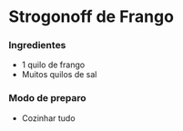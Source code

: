 # Strogonoff de Frango
### Ingredientes 
 - 1 quilo de frango
 - Muitos quilos de sal

### Modo de preparo
 - Cozinhar tudo 
